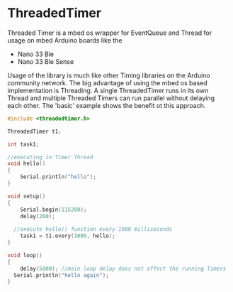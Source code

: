 # ThreadedTimer
Threaded Timer is a mbed os wrapper for EventQueue and Thread for usage on mbed Arduino boards like the 
* Nano 33 Ble
* Nano 33 Ble Sense


Usage of the library is much like other Timing libraries on the Arduino community network. The big advantage of using the mbed os based implementation is Threading. A single ThreadedTimer runs in its own Thread and multiple Threaded Timers can run parallel without delaying each other. The 'basic' example shows the benefit ot this approach.

```c++
#include <threadedtimer.h>

ThreadedTimer t1;

int task1;

//executing in Timer Thread
void hello()
{
	Serial.println("hello");
}

void setup()
{
	Serial.begin(115200);
	delay(200);
  
  //execute hello() function every 1000 milliseconds
	task1 = t1.every(1000, hello);
}

void loop()
{
	delay(5000); //main loop delay does not affect the running Timers
  Serial.println("hello again");
}
```
